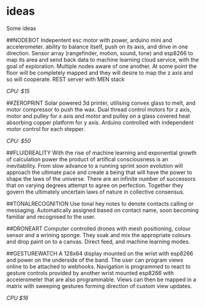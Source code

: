 # ideas
Some ideas

##NODEBOT
Indepentent esc motor with power, arduino mini and accelerometer. ability to balance itself, push on its axis, and drive in one direction. Sensor array (rangefinder, motion, sound, tone) and esp8266 to map its area and send back data to machine learning cloud service, with the goal of exploration. Multiple nodes aware of one another.  At some point the floor will be completely mapped and they will desire to map the z axis and so will cooperate. REST server with MEN stack 

*CPU: $15*


##ZEROPRINT
Solar powered 3d printer, utilising convex glass to melt, and motor compressor to push the wax. Dual thread control motors for z axis, motor and pulley for x axis and motor and pulley on a glass covered heat absorbing copper platform for y axis. Arduino controlled with independent motor control for each stepper.

*CPU: $50*

##FLUIDREALITY
With the rise of machine learning and exponential growth of calculation power the product of artifical consciousness is an inevitability. From slow advance to a running sprint soon evolution will approach the ultimate pace and create a being that will have the power to shape the laws of the universe. There are an infinite number of successors that on varying degrees attempt to agree on perfection. Together they govern the ultimately uncertain laws of nature in collective consensus.

##TONALRECOGNITION
Use tonal hey notes to denote contacts calling or messaging. Automatically assigned based on contact name, soon becoming familiar and recognised to the user.

##DRONEART
Computer controlled drones with mesh positioning, colour sensor and a wrining sponge. They soak and mix the appropriate colours and drop paint on to a canvas. Direct feed, and machine learning modes.

##GESTUREWATCH
A 128x64 display mounted on the wrist with esp8266 and power on the underside of the band. The user can program views online to be attached to webhooks. Navigation is programmed to react to gesture controls provided by another wrist mounted esp8266 with accelerometer that are also programmable.  Views can then be mapped in a matrix with sweeping gestures forming direction of custom view updates.

*CPU $16*







